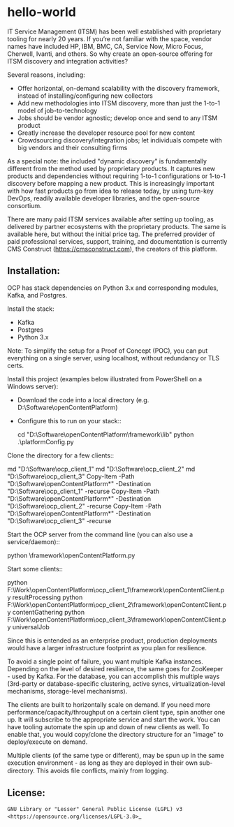 hello-world
===========

IT Service Management (ITSM) has been well established with proprietary tooling for nearly 20 years. If you’re not familiar with the space, vendor names have included HP, IBM, BMC, CA, Service Now, Micro Focus, Cherwell, Ivanti, and others. So why create an open-source offering for ITSM discovery and integration activities?

Several reasons, including:

 * Offer horizontal, on-demand scalability with the discovery framework, instead of installing/configuring new collectors
 * Add new methodologies into ITSM discovery, more than just the 1-to-1 model of job-to-technology
 * Jobs should be vendor agnostic; develop once and send to any ITSM product
 * Greatly increase the developer resource pool for new content
 * Crowdsourcing discovery/integration jobs; let individuals compete with big vendors and their consulting firms 

As a special note: the included "dynamic discovery" is fundamentally different from the method used by proprietary products. It captures new products and dependencies without requiring 1-to-1 configurations or 1-to-1 discovery before mapping a new product. This is increasingly important with how fast products go from idea to release today, by using turn-key DevOps, readily available developer libraries, and the open-source consortium.

There are many paid ITSM services available after setting up tooling, as delivered by partner ecosystems with the proprietary products. The same is available here, but without the initial price tag. The preferred provider of paid professional services, support, training, and documentation is currently CMS Construct (https://cmsconstruct.com), the creators of this platform.


Installation:
-------------
OCP has stack dependencies on Python 3.x and corresponding modules, Kafka, and Postgres. 

Install the stack: 
 * Kafka
 * Postgres
 * Python 3.x

Note: To simplify the setup for a Proof of Concept (POC), you can put everything on a single server, using localhost, without redundancy or TLS certs.

Install this project (examples below illustrated from PowerShell on a Windows server):
 * Download the code into a local directory (e.g. D:\Software\openContentPlatform)
 * Configure this to run on your stack::

   cd "D:\Software\openContentPlatform\framework\lib"
   python .\platformConfig.py

Clone the directory for a few clients::

   md "D:\Software\ocp_client_1"
   md "D:\Software\ocp_client_2"
   md "D:\Software\ocp_client_3"
   Copy-Item -Path "D:\Software\openContentPlatform\*" -Destination "D:\Software\ocp_client_1" -recurse
   Copy-Item -Path "D:\Software\openContentPlatform\*" -Destination "D:\Software\ocp_client_2" -recurse
   Copy-Item -Path "D:\Software\openContentPlatform\*" -Destination "D:\Software\ocp_client_3" -recurse

Start the OCP server from the command line (you can also use a service/daemon)::

   python <installPath>\framework\openContentPlatform.py 
  
Start some clients::

   python F:\Work\openContentPlatform\ocp_client_1\framework\openContentClient.py resultProcessing
   python F:\Work\openContentPlatform\ocp_client_2\framework\openContentClient.py contentGathering
   python F:\Work\openContentPlatform\ocp_client_3\framework\openContentClient.py universalJob


Since this is entended as an enterprise product, production deployments would have a larger infrastructure footprint as you plan for resilience. 

To avoid a single point of failure, you want multiple Kafka instances. Depending on the level of desired resilience, the same goes for ZooKeeper - used by Kafka. For the database, you can accomplish this multiple ways (3rd-party or database-specific clustering, active syncs, virtualization-level mechanisms, storage-level mechanisms).

The clients are built to horizontally scale on demand. If you need more performance/capacity/throughput on a certain client type, spin another one up. It will subscribe to the appropriate service and start the work. You can have tooling automate the spin up and down of new clients as well. To enable that, you would copy/clone the directory structure for an "image" to deploy/execute on demand.

Multiple clients (of the same type or different), may be spun up in the same execution environment - as long as they are deployed in their own sub-directory. This avoids file conﬂicts, mainly from logging. 


License:
--------
`GNU Library or "Lesser" General Public License (LGPL) v3 <https://opensource.org/licenses/LGPL-3.0>`_

